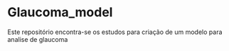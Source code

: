 # Glaucoma_model
Este repositório encontra-se os estudos para criação de um modelo para analise de glaucoma
